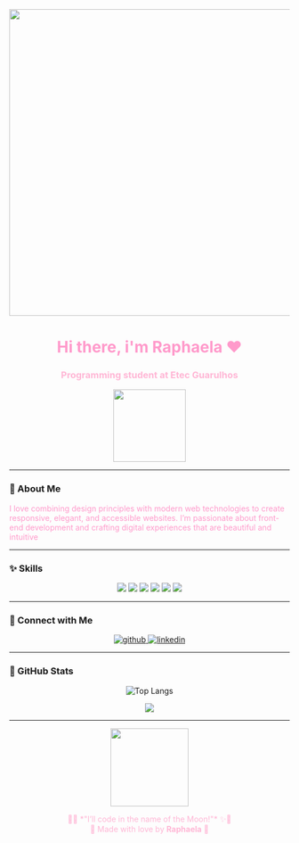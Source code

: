 <div align="center">

<img src="https://i.pinimg.com/originals/eb/ed/dd/ebeddd1deada8266ca026d82d0247387.gif" width="550px">

<h1 style="color:#ff9acb;">Hi there, i'm Raphaela ❤️</h1>
<h3 style="color:#ffb6d5;">Programming student at Etec Guarulhos</h3>

<img src="https://i.pinimg.com/originals/6b/ea/5c/6bea5cfb28ce5cf72d23f712f75d27bb.gif" width="130" />  
<br>

</div>

---

### 🌙 About Me  
<span style="color:#ff9acb;"> I love combining design principles with modern web technologies to create responsive, elegant, and accessible websites. I’m passionate about front-end development and crafting digital experiences that are beautiful and intuitive
</span>

---

### ✨ Skills
<p align="center">
  <img src="https://img.shields.io/badge/React-ff66aa?style=for-the-badge&logo=react&logoColor=white"/>
  <img src="https://img.shields.io/badge/JavaScript-ff99cc?style=for-the-badge&logo=javascript&logoColor=white"/>
  <img src="https://img.shields.io/badge/HTML5-ff77aa?style=for-the-badge&logo=html5&logoColor=white"/>
  <img src="https://img.shields.io/badge/CSS3-ff99cc?style=for-the-badge&logo=css3&logoColor=white"/>
  <img src="https://img.shields.io/badge/Figma-ff66b3?style=for-the-badge&logo=figma&logoColor=white"/>
  <img src="https://img.shields.io/badge/WordPress-ff99cc?style=for-the-badge&logo=wordpress&logoColor=white"/>
</p>

---

### 🎀 Connect with Me  
<p align="center">
  <a href="https://github.com/raphamelog">
    <img src="https://img.shields.io/badge/GitHub-ff66aa?style=for-the-badge&logo=github&logoColor=white" alt="github"/>
  </a>
  <a href="https://www.linkedin.com/in/raphaela-guedes-528b492a6/">
    <img src="https://img.shields.io/badge/LinkedIn-ffb6d5?style=for-the-badge&logo=linkedin&logoColor=white" alt="linkedin"/>
  </a>
</p>

---

### 🌸 GitHub Stats  
<p align="center">
  <img src="https://github-readme-stats.vercel.app/api/top-langs/?username=raphamelog&layout=compact&title_color=ff99cc&text_color=ffb6d5&bg_color=0d1117&hide_border=true" alt="Top Langs">
</p>

<p align="center">
  <img src="https://streak-stats.demolab.com?user=raphamelog&theme=rose_pine&ring=ff9acb&fire=ff77c9&currStreakLabel=ffb6d5&hide_border=true" />
</p>

---

<div align="center">

<img src="https://media.tenor.com/PhxKN7CGjzEAAAAj/sailor-moon.gif" width="140"/>

<p style="color:#ffb6d5;">
🌙✨ *"I’ll code in the name of the Moon!"* ✨🌙  
<br>
💖 Made with love by <strong>Raphaela</strong> 💖
</p>

</div>
